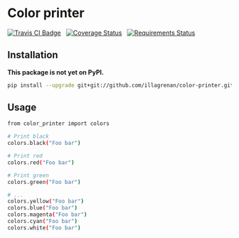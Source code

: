 # Color printer #

[![Travis CI Badge](https://api.travis-ci.org/illagrenan/color-printer.png)](https://travis-ci.org/illagrenan/color-printer)
&nbsp;
[![Coverage Status](https://coveralls.io/repos/illagrenan/color-printer/badge.svg?branch=master)](https://coveralls.io/r/illagrenan/color-printer?branch=master)
&nbsp;
[![Requirements Status](https://requires.io/github/illagrenan/color-printer/requirements.svg?branch=master)](https://requires.io/github/illagrenan/color-printer/requirements/?branch=master)

## Installation ##

**This package is not yet on PyPI.**

```bash
pip install --upgrade git+git://github.com/illagrenan/color-printer.git#egg=color-printer
```

## Usage ##

```bash
from color_printer import colors

# Print black
colors.black("Foo bar")

# Print red
colors.red("Foo bar")

# Print green
colors.green("Foo bar")

# ...
colors.yellow("Foo bar")
colors.blue("Foo bar")
colors.magenta("Foo bar")
colors.cyan("Foo bar")
colors.white("Foo bar")
```
